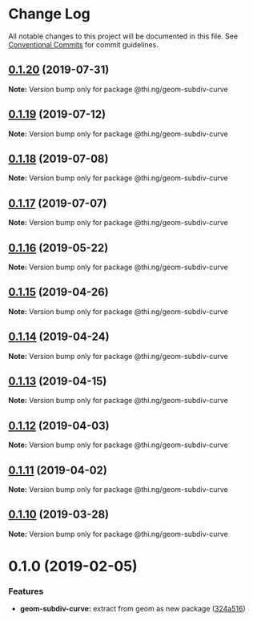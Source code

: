 # Change Log

All notable changes to this project will be documented in this file.
See [Conventional Commits](https://conventionalcommits.org) for commit guidelines.

## [0.1.20](https://github.com/thi-ng/umbrella/compare/@thi.ng/geom-subdiv-curve@0.1.19...@thi.ng/geom-subdiv-curve@0.1.20) (2019-07-31)

**Note:** Version bump only for package @thi.ng/geom-subdiv-curve





## [0.1.19](https://github.com/thi-ng/umbrella/compare/@thi.ng/geom-subdiv-curve@0.1.18...@thi.ng/geom-subdiv-curve@0.1.19) (2019-07-12)

**Note:** Version bump only for package @thi.ng/geom-subdiv-curve





## [0.1.18](https://github.com/thi-ng/umbrella/compare/@thi.ng/geom-subdiv-curve@0.1.17...@thi.ng/geom-subdiv-curve@0.1.18) (2019-07-08)

**Note:** Version bump only for package @thi.ng/geom-subdiv-curve





## [0.1.17](https://github.com/thi-ng/umbrella/compare/@thi.ng/geom-subdiv-curve@0.1.16...@thi.ng/geom-subdiv-curve@0.1.17) (2019-07-07)

**Note:** Version bump only for package @thi.ng/geom-subdiv-curve





## [0.1.16](https://github.com/thi-ng/umbrella/compare/@thi.ng/geom-subdiv-curve@0.1.15...@thi.ng/geom-subdiv-curve@0.1.16) (2019-05-22)

**Note:** Version bump only for package @thi.ng/geom-subdiv-curve





## [0.1.15](https://github.com/thi-ng/umbrella/compare/@thi.ng/geom-subdiv-curve@0.1.14...@thi.ng/geom-subdiv-curve@0.1.15) (2019-04-26)

**Note:** Version bump only for package @thi.ng/geom-subdiv-curve





## [0.1.14](https://github.com/thi-ng/umbrella/compare/@thi.ng/geom-subdiv-curve@0.1.13...@thi.ng/geom-subdiv-curve@0.1.14) (2019-04-24)

**Note:** Version bump only for package @thi.ng/geom-subdiv-curve





## [0.1.13](https://github.com/thi-ng/umbrella/compare/@thi.ng/geom-subdiv-curve@0.1.12...@thi.ng/geom-subdiv-curve@0.1.13) (2019-04-15)

**Note:** Version bump only for package @thi.ng/geom-subdiv-curve





## [0.1.12](https://github.com/thi-ng/umbrella/compare/@thi.ng/geom-subdiv-curve@0.1.11...@thi.ng/geom-subdiv-curve@0.1.12) (2019-04-03)

**Note:** Version bump only for package @thi.ng/geom-subdiv-curve





## [0.1.11](https://github.com/thi-ng/umbrella/compare/@thi.ng/geom-subdiv-curve@0.1.10...@thi.ng/geom-subdiv-curve@0.1.11) (2019-04-02)

**Note:** Version bump only for package @thi.ng/geom-subdiv-curve





## [0.1.10](https://github.com/thi-ng/umbrella/compare/@thi.ng/geom-subdiv-curve@0.1.9...@thi.ng/geom-subdiv-curve@0.1.10) (2019-03-28)

**Note:** Version bump only for package @thi.ng/geom-subdiv-curve







# 0.1.0 (2019-02-05)


### Features

* **geom-subdiv-curve:** extract from geom as new package ([324a516](https://github.com/thi-ng/umbrella/commit/324a516))
